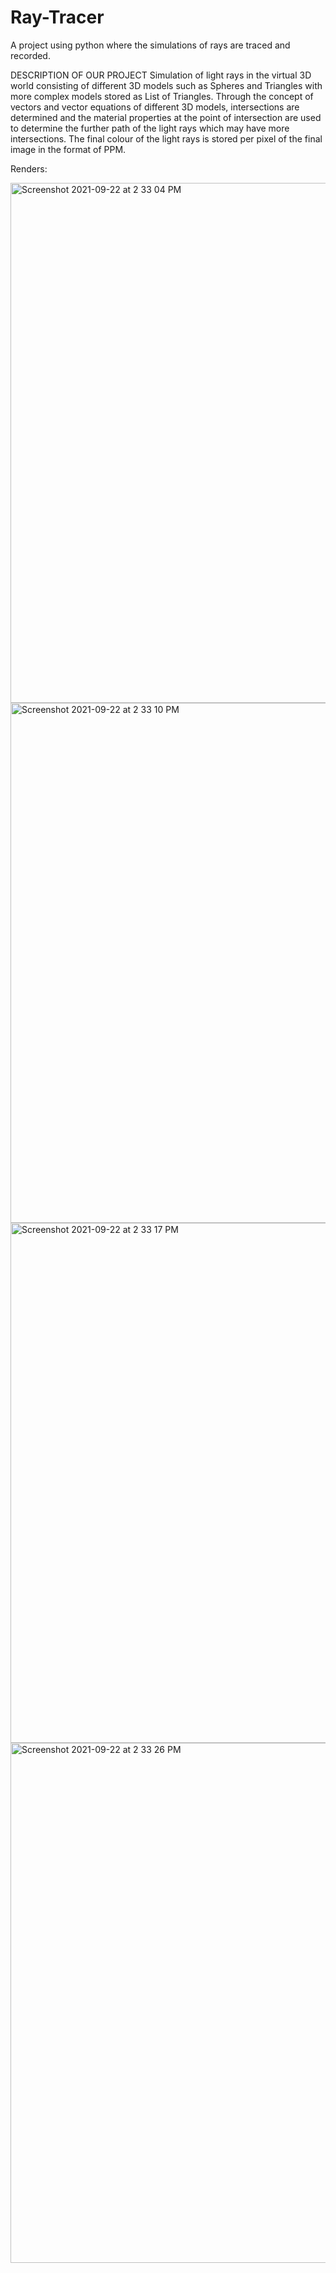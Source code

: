 # Ray-Tracer
A project using python where the simulations of rays are traced and recorded.

DESCRIPTION OF OUR PROJECT 
Simulation of light rays in the virtual 3D world consisting of different 3D models 
such as Spheres and Triangles with more complex models stored as List of Triangles. 
Through the concept of vectors and vector equations of different 3D models, 
intersections are determined and the material properties at the point of intersection 
are used to determine the further path of the light rays which may have more 
intersections. The final colour of the light rays is stored per pixel of the 
final image in the format of PPM.


Renders:


<img width="832" alt="Screenshot 2021-09-22 at 2 33 04 PM" src="https://user-images.githubusercontent.com/90203022/134315126-12d0fc5e-d234-4f59-a9e6-23d1b15e314e.png">
<img width="832" alt="Screenshot 2021-09-22 at 2 33 10 PM" src="https://user-images.githubusercontent.com/90203022/134315134-1645289e-5c0a-4935-8476-57f8abfad71d.png">
<img width="832" alt="Screenshot 2021-09-22 at 2 33 17 PM" src="https://user-images.githubusercontent.com/90203022/134315137-dc6e498f-c404-4699-b2bf-7dcbf2f95d3b.png">
<img width="832" alt="Screenshot 2021-09-22 at 2 33 26 PM" src="https://user-images.githubusercontent.com/90203022/134315146-947383b8-e43b-4761-b33f-1bc9608c35a7.png">

